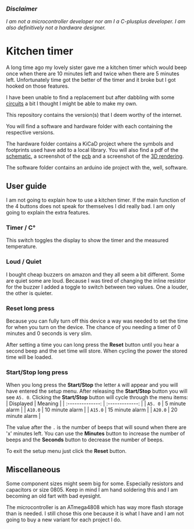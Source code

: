 ### *Disclaimer*
*I am not a microcontroller developer nor am I a C-plusplus developer.  I am also definitively not a hardware designer.*

# Kitchen timer

A long time ago my lovely sister gave me a kitchen timer which would beep once when there are 10 minutes left and twice when there are 5 minutes left.  Unfortunately time got the better of the timer and it broke but I got hooked on those features.

I have been unable to find a replacement but after dabbling with some [circuits](https://github.com/nurk/8-bit-cpu) a bit I thought I might be able to make my own.

This repository contains the version(s) that I deem worthy of the internet.

You will find a software and hardware folder with each containing the respective versions.

The hardware folder contains a KiCaD project where the symbols and footprints used have add to a local library.  You will also find a pdf of the [schematic](https://github.com/nurk/kitchen_timer/blob/ce0c0dc44edd9d53a935f777b976885855d0056c/hardware/kitchen_timer_6.3/schematic.pdf), a screenshot of the [pcb](https://github.com/nurk/kitchen_timer/blob/ce0c0dc44edd9d53a935f777b976885855d0056c/hardware/kitchen_timer_6.3/pcb.png) and a screenshot of the [3D rendering](https://github.com/nurk/kitchen_timer/blob/ce0c0dc44edd9d53a935f777b976885855d0056c/hardware/kitchen_timer_6.3/3D.png).

The software folder contains an arduino ide project with the, well, software.

## User guide
I am not going to explain how to use a kitchen timer.  If the main function of the 4 buttons does not speak for themselves I did really bad.  I am only going to explain the extra features.

### Timer / C°
This switch toggles the display to show the timer and the measured temperature.

### Loud / Quiet
I bought cheap buzzers on amazon and they all seem a bit different.  Some are quiet some are loud.  Because I was tired of changing the inline resistor for the buzzer I added a toggle to switch between two values.  One a louder, the other is quieter.

### Reset long press
Because you can fully turn off this device a way was needed to set the time for when you turn on the device.  The chance of you needing a timer of 0 minutes and 0 seconds is very slim.

After setting a time you can long press the **Reset** button until you hear a second beep and the set time will store.  When cycling the power the stored time will be loaded.

### Start/Stop long press
When you long press the **Start/Stop** the letter `A` will appear and you will have entered the setup menu.  After releasing the **Start/Stop** button you will see `A5. 0`.  Clicking the **Start/Stop** button will cycle through the menu items:  
| Displayed        | Meaning         |
| :--------------: | :-------------: |
| `A5. 0`            | 5 minute alarm  |
| `A10.0`            | 10 minute alarm |
| `A15.0`            | 15 minute alarm |
| `A20.0`            | 20 minute alarm |

The value after the `.` is the number of beeps that will sound when there are 'x' minutes left.  You can use the **Minutes** button to increase the number of beeps and the **Seconds** button to decrease the number of beeps.

To exit the setup menu just click the **Reset** button.

## Miscellaneous
Some component sizes might seem big for some.  Especially resistors and capacitors or size 0805.  Keep in mind I am hand soldering this and I am becoming an old fart with bad eyesight.

The microcontroller is an ATmega4808 which has way more flash storage than is needed.  I still chose this one because it is what I have and I am not going to buy a new variant for each project I do.